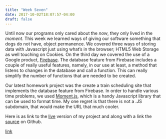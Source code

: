 ```yaml
---
title: "Week Seven"
date: 2017-10-02T18:07:57-04:00
draft: false
---
```


Until now our programs only cared about the *now*, they only lived in the *moment*. This week we learned ways of giving our software something that dogs do not have, object permanence. We covered three ways of storing data with Javascript just using what’s in the browser; HTML5 Web Storage as well touching on Cookies. On the third day we covered the use of a Google product, <a href=”https://firebase.google.com/” target=”_blank”>Firebase</a>. The database feature from Firebase includes a couple of really useful features, namely, in our use at least, a method that listens to changes in the database and call a function. This can really simplify the number of functions that are needed to be created.

Our latest homework project was the create a train scheduling site that implements the database feature from Firebase. In order to handle various time problems, we used <a href="https://momentjs.com/" target="_blank">Moment.js</a>, which is a handy Javascript library that can be used to format time. My one regret is that there is not a .JS subdomain, that would make the URL that much cooler.

Here is as link to the <a href="http://www.ovieh.com/TrainScheduler" target="_blank">live</a> version of my project and along with a link the <a href="https://www.github.com/ovieh/TrainScheduler" target="_blank">source</a> on Github.

<a href="http://www.ovieh.com/TriviaGame" target="_blank" alt="Link to live version">link</a>



